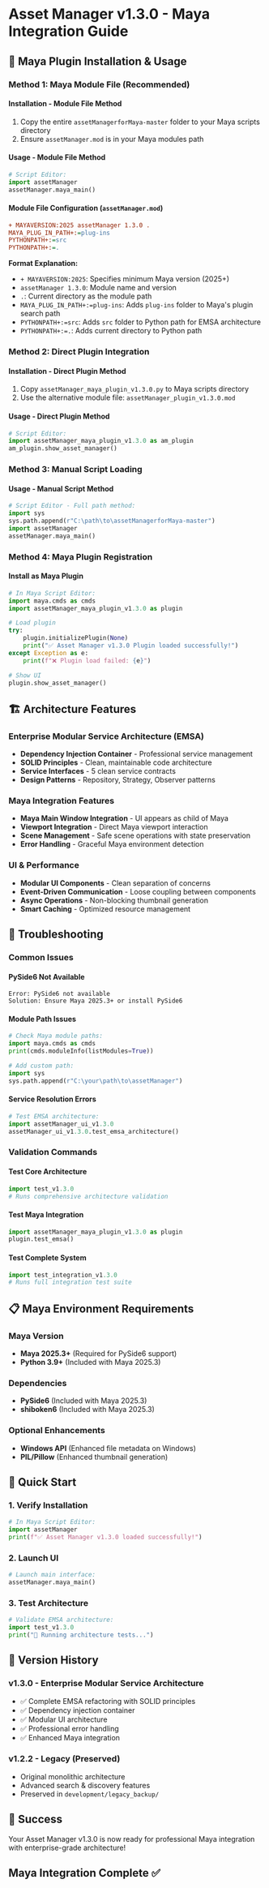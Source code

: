 # Asset Manager v1.3.0 - Maya Integration Guide

## 🎯 Maya Plugin Installation & Usage

### Method 1: Maya Module File (Recommended)

#### Installation - Module File Method

1. Copy the entire `assetManagerforMaya-master` folder to your Maya scripts directory
2. Ensure `assetManager.mod` is in your Maya modules path

#### Usage - Module File Method

```python
# Script Editor:
import assetManager
assetManager.maya_main()
```

#### Module File Configuration (`assetManager.mod`)

```ini
+ MAYAVERSION:2025 assetManager 1.3.0 .
MAYA_PLUG_IN_PATH+:=plug-ins
PYTHONPATH+:=src
PYTHONPATH+:=.
```

**Format Explanation:**

- `+ MAYAVERSION:2025`: Specifies minimum Maya version (2025+)
- `assetManager 1.3.0`: Module name and version
- `.`: Current directory as the module path
- `MAYA_PLUG_IN_PATH+:=plug-ins`: Adds `plug-ins` folder to Maya's plugin search path
- `PYTHONPATH+:=src`: Adds `src` folder to Python path for EMSA architecture
- `PYTHONPATH+:=.`: Adds current directory to Python path

### Method 2: Direct Plugin Integration

#### Installation - Direct Plugin Method

1. Copy `assetManager_maya_plugin_v1.3.0.py` to Maya scripts directory
2. Use the alternative module file: `assetManager_plugin_v1.3.0.mod`

#### Usage - Direct Plugin Method

```python
# Script Editor:
import assetManager_maya_plugin_v1.3.0 as am_plugin
am_plugin.show_asset_manager()
```

### Method 3: Manual Script Loading

#### Usage - Manual Script Method

```python
# Script Editor - Full path method:
import sys
sys.path.append(r"C:\path\to\assetManagerforMaya-master")
import assetManager
assetManager.maya_main()
```

### Method 4: Maya Plugin Registration

#### Install as Maya Plugin

```python
# In Maya Script Editor:
import maya.cmds as cmds
import assetManager_maya_plugin_v1.3.0 as plugin

# Load plugin
try:
    plugin.initializePlugin(None)
    print("✅ Asset Manager v1.3.0 Plugin loaded successfully!")
except Exception as e:
    print(f"❌ Plugin load failed: {e}")

# Show UI
plugin.show_asset_manager()
```

## 🏗️ Architecture Features

### Enterprise Modular Service Architecture (EMSA)

- **Dependency Injection Container** - Professional service management
- **SOLID Principles** - Clean, maintainable code architecture  
- **Service Interfaces** - 5 clean service contracts
- **Design Patterns** - Repository, Strategy, Observer patterns

### Maya Integration Features

- **Maya Main Window Integration** - UI appears as child of Maya
- **Viewport Integration** - Direct Maya viewport interaction
- **Scene Management** - Safe scene operations with state preservation
- **Error Handling** - Graceful Maya environment detection

### UI & Performance

- **Modular UI Components** - Clean separation of concerns
- **Event-Driven Communication** - Loose coupling between components
- **Async Operations** - Non-blocking thumbnail generation
- **Smart Caching** - Optimized resource management

## 🔧 Troubleshooting

### Common Issues

#### PySide6 Not Available

```text
Error: PySide6 not available
Solution: Ensure Maya 2025.3+ or install PySide6
```

#### Module Path Issues

```python
# Check Maya module paths:
import maya.cmds as cmds
print(cmds.moduleInfo(listModules=True))

# Add custom path:
import sys
sys.path.append(r"C:\your\path\to\assetManager")
```

#### Service Resolution Errors

```python
# Test EMSA architecture:
import assetManager_ui_v1.3.0
assetManager_ui_v1.3.0.test_emsa_architecture()
```

### Validation Commands

#### Test Core Architecture

```python
import test_v1.3.0
# Runs comprehensive architecture validation
```

#### Test Maya Integration

```python
import assetManager_maya_plugin_v1.3.0 as plugin
plugin.test_emsa()
```

#### Test Complete System

```python
import test_integration_v1.3.0
# Runs full integration test suite
```

## 📋 Maya Environment Requirements

### Maya Version

- **Maya 2025.3+** (Required for PySide6 support)
- **Python 3.9+** (Included with Maya 2025.3)

### Dependencies

- **PySide6** (Included with Maya 2025.3)
- **shiboken6** (Included with Maya 2025.3)

### Optional Enhancements

- **Windows API** (Enhanced file metadata on Windows)
- **PIL/Pillow** (Enhanced thumbnail generation)

## 🚀 Quick Start

### 1. Verify Installation

```python
# In Maya Script Editor:
import assetManager
print(f"✅ Asset Manager v1.3.0 loaded successfully!")
```

### 2. Launch UI

```python
# Launch main interface:
assetManager.maya_main()
```

### 3. Test Architecture

```python
# Validate EMSA architecture:
import test_v1.3.0
print("🧪 Running architecture tests...")
```

## 📝 Version History

### v1.3.0 - Enterprise Modular Service Architecture

- ✅ Complete EMSA refactoring with SOLID principles
- ✅ Dependency injection container
- ✅ Modular UI architecture  
- ✅ Professional error handling
- ✅ Enhanced Maya integration

### v1.2.2 - Legacy (Preserved)

- Original monolithic architecture
- Advanced search & discovery features
- Preserved in `development/legacy_backup/`

## 🎉 Success

Your Asset Manager v1.3.0 is now ready for professional Maya integration with enterprise-grade architecture!

## Maya Integration Complete ✅
